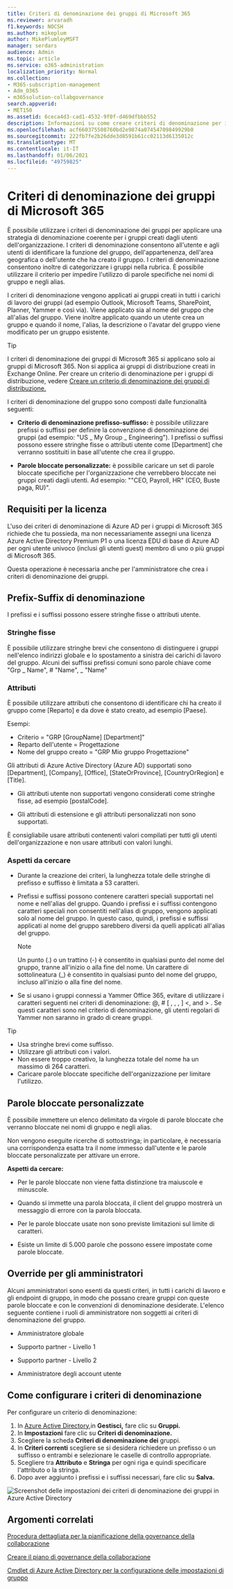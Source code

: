 ```yaml
---
title: Criteri di denominazione dei gruppi di Microsoft 365
ms.reviewer: arvaradh
f1.keywords: NOCSH
ms.author: mikeplum
author: MikePlumleyMSFT
manager: serdars
audience: Admin
ms.topic: article
ms.service: o365-administration
localization_priority: Normal
ms.collection:
- M365-subscription-management
- Adm_O365
- m365solution-collabgovernance
search.appverid:
- MET150
ms.assetid: 6ceca4d3-cad1-4532-9f0f-d469dfbbb552
description: Informazioni su come creare criteri di denominazione per i gruppi di Microsoft 365.
ms.openlocfilehash: acf660375508760bd2e9874a07454709849929b0
ms.sourcegitcommit: 222fb7fe2b26dde3d8591b61cc02113d6135012c
ms.translationtype: MT
ms.contentlocale: it-IT
ms.lasthandoff: 01/06/2021
ms.locfileid: "49759825"
---
```

# <a name="microsoft-365-groups-naming-policy"></a>Criteri di denominazione dei gruppi di Microsoft 365

È possibile utilizzare i criteri di denominazione dei gruppi per applicare una strategia di denominazione coerente per i gruppi creati dagli utenti dell'organizzazione. I criteri di denominazione consentono all'utente e agli utenti di identificare la funzione del gruppo, dell'appartenenza, dell'area geografica o dell'utente che ha creato il gruppo. I criteri di denominazione consentono inoltre di categorizzare i gruppi nella rubrica. È possibile utilizzare il criterio per impedire l'utilizzo di parole specifiche nei nomi di gruppo e negli alias.

I criteri di denominazione vengono applicati ai gruppi creati in tutti i carichi di lavoro dei gruppi (ad esempio Outlook, Microsoft Teams, SharePoint, Planner, Yammer e così via). Viene applicato sia al nome del gruppo che all'alias del gruppo. Viene inoltre applicato quando un utente crea un gruppo e quando il nome, l'alias, la descrizione o l'avatar del gruppo viene modificato per un gruppo esistente.

> [!TIP]
> I criteri di denominazione dei gruppi di Microsoft 365 si applicano solo ai gruppi di Microsoft 365. Non si applica ai gruppi di distribuzione creati in Exchange Online. Per creare un criterio di denominazione per i gruppi di distribuzione, vedere [Creare un criterio di denominazione dei gruppi di distribuzione.](https://docs.microsoft.com/exchange/recipients-in-exchange-online/manage-distribution-groups/create-group-naming-policy)

I criteri di denominazione del gruppo sono composti dalle funzionalità seguenti:

- **Criterio di denominazione prefisso-suffisso:** è possibile utilizzare prefissi o suffissi per definire la convenzione di denominazione dei gruppi (ad esempio: "US \_ My Group \_ Engineering"). I prefissi o suffissi possono essere stringhe fisse o attributi utente come [Department] che verranno sostituiti in base all'utente che crea il gruppo.

- **Parole bloccate personalizzate:** è possibile caricare un set di parole bloccate specifiche per l'organizzazione che verrebbero bloccate nei gruppi creati dagli utenti. Ad esempio: ""CEO, Payroll, HR" (CEO, Buste paga, RU)".

## <a name="licensing-requirements"></a>Requisiti per la licenza

L'uso dei criteri di denominazione di Azure AD per i gruppi di Microsoft 365 richiede che tu possieda, ma non necessariamente assegni una licenza Azure Active Directory Premium P1 o una licenza EDU di base di Azure AD per ogni utente univoco (inclusi gli utenti guest) membro di uno o più gruppi di Microsoft 365.

Questa operazione è necessaria anche per l'amministratore che crea i criteri di denominazione dei gruppi.

## <a name="prefix-suffix-naming-policy"></a>Prefix-Suffix di denominazione

I prefissi e i suffissi possono essere stringhe fisse o attributi utente.

### <a name="fixed-strings"></a>Stringhe fisse

È possibile utilizzare stringhe brevi che consentono di distinguere i gruppi nell'elenco indirizzi globale e lo spostamento a sinistra dei carichi di lavoro del gruppo. Alcuni dei suffissi prefissi comuni sono parole chiave come "Grp \_ Name", \# "Name", \_ "Name"

### <a name="attributes"></a>Attributi

È possibile utilizzare attributi che consentono di identificare chi ha creato il gruppo come [Reparto] e da dove è stato creato, ad esempio [Paese].

Esempi:

- Criterio = "GRP [GroupName] [Department]"
- Reparto dell'utente = Progettazione
- Nome del gruppo creato = "GRP Mio gruppo Progettazione"

Gli attributi di Azure Active Directory (Azure AD) supportati sono [Department], [Company], [Office], [StateOrProvince], [CountryOrRegion] e [Title].

- Gli attributi utente non supportati vengono considerati come stringhe fisse, ad esempio [postalCode].

- Gli attributi di estensione e gli attributi personalizzati non sono supportati.

È consigliabile usare attributi contenenti valori compilati per tutti gli utenti dell'organizzazione e non usare attributi con valori lunghi.

### <a name="things-to-look-out-for"></a>Aspetti da cercare

- Durante la creazione dei criteri, la lunghezza totale delle stringhe di prefisso e suffisso è limitata a 53 caratteri.

- Prefissi e suffissi possono contenere caratteri speciali supportati nel nome e nell'alias del gruppo. Quando i prefissi e i suffissi contengono caratteri speciali non consentiti nell'alias di gruppo, vengono applicati solo al nome del gruppo. In questo caso, quindi, i prefissi e suffissi applicati al nome del gruppo sarebbero diversi da quelli applicati all'alias del gruppo.

  > [!NOTE]
  > Un punto (.) o un trattino (-) è consentito in qualsiasi punto del nome del gruppo, tranne all'inizio o alla fine del nome. Un carattere di sottolineatura (_) è consentito in qualsiasi punto del nome del gruppo, incluso all'inizio o alla fine del nome.

- Se si usano i gruppi connessi a Yammer Office 365, evitare di utilizzare i caratteri seguenti nei criteri di denominazione: @, \# \[ , , , \] \<, and \> . Se questi caratteri sono nel criterio di denominazione, gli utenti regolari di Yammer non saranno in grado di creare gruppi.

> [!Tip]
> - Usa stringhe brevi come suffisso.
> - Utilizzare gli attributi con i valori.
> - Non essere troppo creativo, la lunghezza totale del nome ha un massimo di 264 caratteri.
> - Caricare parole bloccate specifiche dell'organizzazione per limitare l'utilizzo.

## <a name="custom-blocked-words"></a>Parole bloccate personalizzate

È possibile immettere un elenco delimitato da virgole di parole bloccate che verranno bloccate nei nomi di gruppo e negli alias.

Non vengono eseguite ricerche di sottostringa; in particolare, è necessaria una corrispondenza esatta tra il nome immesso dall'utente e le parole bloccate personalizzate per attivare un errore.

**Aspetti da cercare:**

- Per le parole bloccate non viene fatta distinzione tra maiuscole e minuscole.

- Quando si immette una parola bloccata, il client del gruppo mostrerà un messaggio di errore con la parola bloccata.

- Per le parole bloccate usate non sono previste limitazioni sul limite di caratteri.

- Esiste un limite di 5.000 parole che possono essere impostate come parole bloccate.

## <a name="admin-override"></a>Override per gli amministratori

Alcuni amministratori sono esenti da questi criteri, in tutti i carichi di lavoro e gli endpoint di gruppo, in modo che possano creare gruppi con queste parole bloccate e con le convenzioni di denominazione desiderate. L'elenco seguente contiene i ruoli di amministratore non soggetti ai criteri di denominazione del gruppo.

- Amministratore globale

- Supporto partner - Livello 1

- Supporto partner - Livello 2

- Amministratore degli account utente

## <a name="how-to-set-up-the-naming-policy"></a>Come configurare i criteri di denominazione

Per configurare un criterio di denominazione:

1. In [Azure Active Directory,](https://aad.portal.azure.com)in **Gestisci,** fare clic su **Gruppi.**
2. In **Impostazioni** fare clic su **Criteri di denominazione.**
3. Scegliere la scheda **Criteri di denominazione dei** gruppi.
4. In **Criteri correnti** scegliere se si desidera richiedere un prefisso o un suffisso o entrambi e selezionare le caselle di controllo appropriate.
5. Scegliere tra **Attributo** e **Stringa** per ogni riga e quindi specificare l'attributo o la stringa.
6. Dopo aver aggiunto i prefissi e i suffissi necessari, fare clic su **Salva.**

![Screenshot delle impostazioni dei criteri di denominazione dei gruppi in Azure Active Directory](../media/groups-naming-policy-azure.png)

## <a name="related-topics"></a>Argomenti correlati

[Procedura dettagliata per la pianificazione della governance della collaborazione](collaboration-governance-overview.md#collaboration-governance-planning-step-by-step)

[Creare il piano di governance della collaborazione](collaboration-governance-first.md)

[Cmdlet di Azure Active Directory per la configurazione delle impostazioni di gruppo](https://go.microsoft.com/fwlink/?linkid=868341)
